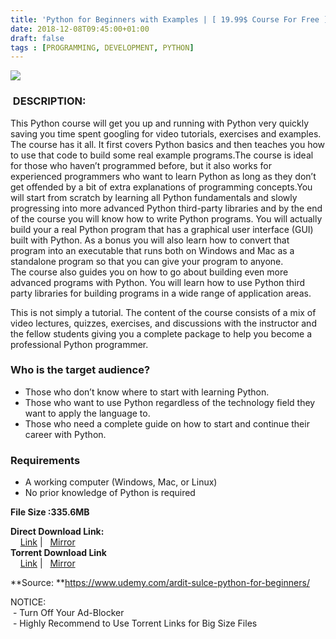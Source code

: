 ```yaml
---
title: 'Python for Beginners with Examples | [ 19.99$ Course For Free ]'
date: 2018-12-08T09:45:00+01:00
draft: false
tags : [PROGRAMMING, DEVELOPMENT, PYTHON]
---
```


[![](https://4.bp.blogspot.com/-YzH6_5p4EBU/XAuDVYbHGyI/AAAAAAAAAvw/xkEaBTKo3HshwwqJmqZ_X-LFTjFul3A8ACLcBGAs/s640/Python-for-Beginners-with-Examples.jpg)](https://4.bp.blogspot.com/-YzH6_5p4EBU/XAuDVYbHGyI/AAAAAAAAAvw/xkEaBTKo3HshwwqJmqZ_X-LFTjFul3A8ACLcBGAs/s1600/Python-for-Beginners-with-Examples.jpg)

###  DESCRIPTION:

This Python course will get you up and running with Python very quickly saving you time spent googling for video tutorials, exercises and examples. The course has it all. It first covers Python basics and then teaches you how to use that code to build some real example programs.The course is ideal for those who haven’t programmed before, but it also works for experienced programmers who want to learn Python as long as they don’t get offended by a bit of extra explanations of programming concepts.You will start from scratch by learning all Python fundamentals and slowly progressing into more advanced Python third-party libraries and by the end of the course you will know how to write Python programs. You will actually build your a real Python program that has a graphical user interface (GUI) built with Python. As a bonus you will also learn how to convert that program into an executable that runs both on Windows and Mac as a standalone program so that you can give your program to anyone.  
The course also guides you on how to go about building even more advanced programs with Python. You will learn how to use Python third party libraries for building programs in a wide range of application areas.  

This is not simply a tutorial. The content of the course consists of a mix of video lectures, quizzes, exercises, and discussions with the instructor and the fellow students giving you a complete package to help you become a professional Python programmer.  

### Who is the target audience?

*   Those who don’t know where to start with learning Python.
*   Those who want to use Python regardless of the technology field they want to apply the language to.
*   Those who need a complete guide on how to start and continue their career with Python.

### Requirements

*   A working computer (Windows, Mac, or Linux)
*   No prior knowledge of Python is required

**File Size :335.6MB**

**Direct Download Link:**  
    [Link](http://turboagram.com/18521555/python-for-beginners-link1) |   [Mirror](http://turboagram.com/18521555/python-for-beginners-link2)  
**Torrent Download Link**  
    [Link](http://turboagram.com/18521555/python-for-beginners-torrent1) |   [Mirror](http://turboagram.com/18521555/python-for-beginners-torrent2)  
  
**Source: **https://www.udemy.com/ardit-sulce-python-for-beginners/  
  
NOTICE:  
 - Turn Off Your Ad-Blocker  
 - Highly Recommend to Use Torrent Links for Big Size Files